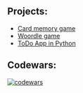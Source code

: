 <!--
**stnnickk/stnnickk** is a ✨ _special_ ✨ repository because its `README.md` (this file) appears on your GitHub profile.

Here are some ideas to get you started:

- 🔭 I’m currently working on ...
- 🌱 I’m currently learning ...
- 👯 I’m looking to collaborate on ...
- 🤔 I’m looking for help with ...
- 💬 Ask me about ...
- 📫 How to reach me: ...
- 😄 Pronouns: ...
- ⚡ Fun fact: ...
-->
<h2>Projects:</h2>
<ul>
  <li><a href="https://github.com/stnnickk/memo-game">Card memory game</a></li>
  <li><a href="https://github.com/stnnickk/woordle-game">Woordle game</a></li>
  <li><a href="https://github.com/stnnickk/todo-py">ToDo App in Python</a></li>
</ul>

<h2>Codewars:</h2>

[![codewars](https://www.codewars.com/users/stnnickk/badges/large)](https://www.codewars.com/users/stnnickk)   
